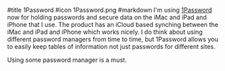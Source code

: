 #title 1Password
#icon 1Password.png
#markdown
I'm using
[1Password](https://1password.com/) now for holding passwords and secure data
on the iMac and iPad and iPhone that I use. The product has an iCloud based synching
between the iMac and iPad and iPhone which works nicely.
I do think about using different password managers from time to
time, but 1Password allows you to easily keep tables of information
not just passwords for different sites.

Using some password manager is a must.
